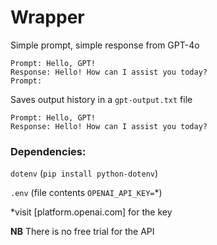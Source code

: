 # Wrapper

Simple prompt, simple response from GPT-4o
```
Prompt: Hello, GPT!
Response: Hello! How can I assist you today?
Prompt:
```

Saves output history in a `gpt-output.txt` file
```
Prompt: Hello, GPT!
Response: Hello! How can I assist you today?
```

### Dependencies:

`dotenv` (`pip install python-dotenv`)

`.env` (file contents `OPENAI_API_KEY=`*)

*visit [platform.openai.com] for the key

**NB** There is no free trial for the API
